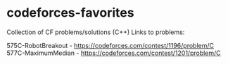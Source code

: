 # codeforces-favorites
Collection of CF problems/solutions (C++)
Links to problems:

575C-RobotBreakout - https://codeforces.com/contest/1196/problem/C
577C-MaximumMedian - https://codeforces.com/contest/1201/problem/C 
